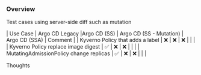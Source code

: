 ### Overview

Test cases using server-side diff such as mutation

| Use Case                                 | Argo CD Legacy |Argo CD (SS) | Argo CD (SS - Mutation) | Argo CD (SSA) | Comment |
| Kyverno Policy that adds a label         |       ❌       |     ❌      |          ❌             |               |         |
| Kyverno Policy replace image digest      |       ✅       |     ❌      |          ❌             |               |         |
| MutatingAdmissionPolicy change replicas  |       ✅       |     ❌      |          ❌             |               |         |

Thoughts


